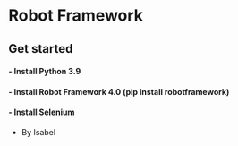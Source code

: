 # Robot Framework
## Get started
#### - Install Python 3.9
#### - Install Robot Framework 4.0 (pip install robotframework)
#### - Install Selenium 

* By Isabel
